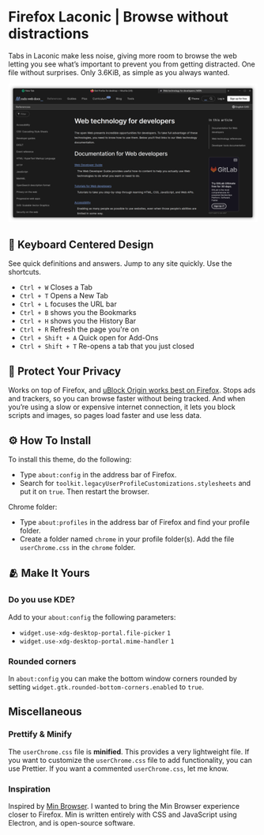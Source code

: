 # Firefox Laconic | Browse without distractions  

Tabs in Laconic make less noise, giving more room to browse the web letting you see what’s important to prevent you from getting distracted. One file without surprises. Only 3.6KiB, as simple as you always wanted.

![image](/assets/images/headerdark.png)

## :dart: Keyboard Centered Design

See quick definitions and answers. Jump to any site quickly. Use the shortcuts.

- `Ctrl + W` Closes a Tab
- `Ctrl + T` Opens a New Tab
- `Ctrl + L` focuses the URL bar
- `Ctrl + B` shows you the Bookmarks
- `Ctrl + H` shows you the History Bar
- `Ctrl + R` Refresh the page you're on
- `Ctrl + Shift + A` Quick open for Add-Ons
- `Ctrl + Shift + T` Re-opens a tab that you just closed

## :ninja: Protect Your Privacy

Works on top of Firefox, and [uBlock Origin works best on Firefox](https://github.com/gorhill/uBlock/wiki/uBlock-Origin-works-best-on-Firefox). Stops ads and trackers, so you can browse faster without being tracked. And when you’re using a slow or expensive internet connection, it lets you block scripts and images, so pages load faster and use less data.

## :gear: How To Install

To install this theme, do the following:

- Type `about:config` in the address bar of Firefox.
- Search for `toolkit.legacyUserProfileCustomizations.stylesheets` and put it on `true`. Then restart the browser.

Chrome folder:

- Type `about:profiles` in the address bar of Firefox and find your profile folder.
- Create a folder named `chrome` in your profile folder(s). Add the file `userChrome.css` in the `chrome` folder.

## :people_hugging: Make It Yours

### Do you use KDE?

Add to your `about:config` the following parameters:

- `widget.use-xdg-desktop-portal.file-picker` `1`
- `widget.use-xdg-desktop-portal.mime-handler` `1`

### Rounded corners

In `about:config` you can make the bottom window corners rounded by setting `widget.gtk.rounded-bottom-corners.enabled` to `true`.

## Miscellaneous

### Prettify & Minify

The `userChrome.css` file is **minified**. This provides a very lightweight file. If you want to customize the `userChrome.css` file to add functionality, you can use Prettier. If you want a commented `userChrome.css`, let me know.

### Inspiration

Inspired by [Min Browser](https://github.com/minbrowser/min). I wanted to bring the Min Browser experience closer to Firefox. Min is written entirely with CSS and JavaScript using Electron, and is open-source software.
